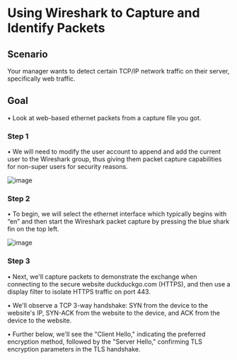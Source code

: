 # Using Wireshark to Capture and Identify Packets

## Scenario  
Your manager wants to detect certain TCP/IP network traffic on their server, specifically web traffic. 

## Goal 
• Look at web-based ethernet packets from a capture file you got. 

### Step 1
• We will need to modify the user account to append and add the current user to the Wireshark group, thus giving them packet capture capabilities for non-super users for security reasons. 

![image](https://github.com/SteveSunny46/Using-Wireshark-to-Capture-Identify-packets-/assets/171859383/c4b36d41-43c3-465c-8b6b-287359db5aaf)

### Step 2
•	To begin, we will select the ethernet interface which typically begins with “en” and then start the Wireshark packet capture by pressing the blue shark fin on the top left.

![image](https://github.com/SteveSunny46/Using-Wireshark-to-Capture-Identify-packets-/assets/171859383/add21fc2-ac8c-4c62-9610-5ef1629d9b51)


### Step 3
•	Next, we'll capture packets to demonstrate the exchange when connecting to the secure website duckduckgo.com (HTTPS), and then use a display filter to isolate HTTPS traffic on port 443.

•	We'll observe a TCP 3-way handshake: SYN from the device to the website's IP, SYN-ACK from the website to the device, and ACK from the device to the website.

•	Further below, we'll see the "Client Hello," indicating the preferred encryption method, followed by the "Server Hello," confirming TLS encryption parameters in the TLS handshake. 





